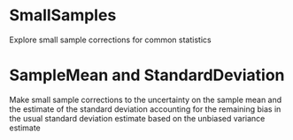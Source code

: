 # SmallSamples
Explore small sample corrections for common statistics

# SampleMean and StandardDeviation
Make small sample corrections to the uncertainty on the 
sample mean and the estimate of the standard deviation accounting 
for the remaining bias in the usual standard deviation estimate 
based on the unbiased variance estimate
